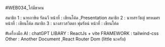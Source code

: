 #WEB034_ไก่มีขาคน

สมาชิก 1 : นายภาษิต รัตฉวี
    หน้าที่ : เขียนโค้ด ,Presentation
สมาชิก 2 : นายสรวัชญ์ พรหมศร
    หน้าที่ : เขียนโค้ด
สมาชิก 3 : นางสาวสวิตตา พุ่มรัตน์
    หน้าที่ : เขียนโค้ด

#เครื่องมือ
AI : chatGPT
LIBARY : ReactJs + vite
FRAMEWORK : tailwind-css
Other : Another Document ,React Router Dom (little นะครับ)